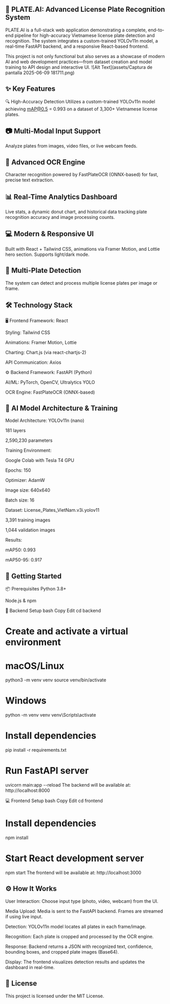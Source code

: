 ## 🚗 PLATE.AI: Advanced License Plate Recognition System

PLATE.AI is a full-stack web application demonstrating a complete, end-to-end pipeline for high-accuracy Vietnamese license plate detection and recognition. The system integrates a custom-trained YOLOv11n model, a real-time FastAPI backend, and a responsive React-based frontend.

This project is not only functional but also serves as a showcase of modern AI and web development practices—from dataset creation and model training to API design and interactive UI.
![Alt Text](assets/Captura de pantalla 2025-06-09 181711.png)

## ✨ Key Features
🔍 High-Accuracy Detection
Utilizes a custom-trained YOLOv11n model achieving mAP@0.5 = 0.993 on a dataset of 3,300+ Vietnamese license plates.

## 📷 Multi-Modal Input Support
Analyze plates from images, video files, or live webcam feeds.

## 🔡 Advanced OCR Engine
Character recognition powered by FastPlateOCR (ONNX-based) for fast, precise text extraction.

## 📊 Real-Time Analytics Dashboard
Live stats, a dynamic donut chart, and historical data tracking plate recognition accuracy and image processing counts.

## 💻 Modern & Responsive UI
Built with React + Tailwind CSS, animations via Framer Motion, and Lottie hero section. Supports light/dark mode.

## 🛂 Multi-Plate Detection
The system can detect and process multiple license plates per image or frame.

## 🛠️ Technology Stack
🖥️ Frontend
Framework: React

Styling: Tailwind CSS

Animations: Framer Motion, Lottie

Charting: Chart.js (via react-chartjs-2)

API Communication: Axios

⚙️ Backend
Framework: FastAPI (Python)

AI/ML: PyTorch, OpenCV, Ultralytics YOLO

OCR Engine: FastPlateOCR (ONNX-based)

## 🧠 AI Model Architecture & Training
Model Architecture: YOLOv11n (nano)

181 layers

2,590,230 parameters

Training Environment:

Google Colab with Tesla T4 GPU

Epochs: 150

Optimizer: AdamW

Image size: 640x640

Batch size: 16

Dataset:
License_Plates_VietNam.v3i.yolov11

3,391 training images

1,044 validation images

Results:

mAP50: 0.993

mAP50-95: 0.917

## 🚀 Getting Started
📦 Prerequisites
Python 3.8+

Node.js & npm

🧩 Backend Setup
bash
Copy
Edit
cd backend

# Create and activate a virtual environment
# macOS/Linux
python3 -m venv venv
source venv/bin/activate

# Windows
python -m venv venv
venv\Scripts\activate

# Install dependencies
pip install -r requirements.txt

# Run FastAPI server
uvicorn main:app --reload
The backend will be available at: http://localhost:8000

💻 Frontend Setup
bash
Copy
Edit
cd frontend

# Install dependencies
npm install

# Start React development server
npm start
The frontend will be available at: http://localhost:3000

## ⚙️ How It Works
User Interaction:
Choose input type (photo, video, webcam) from the UI.

Media Upload:
Media is sent to the FastAPI backend. Frames are streamed if using live input.

Detection:
YOLOv11n model locates all plates in each frame/image.

Recognition:
Each plate is cropped and processed by the OCR engine.

Response:
Backend returns a JSON with recognized text, confidence, bounding boxes, and cropped plate images (Base64).

Display:
The frontend visualizes detection results and updates the dashboard in real-time.

## 📄 License
This project is licensed under the MIT License.

